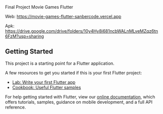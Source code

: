 Final Project Movie Games Flutter

Web: https://movie-games-flutter-sanbercode.vercel.app

Apk: https://drive.google.com/drive/folders/10y4Hy8i681ncbWALnMLveMZqz6tn6FzM?usp=sharing

## Getting Started

This project is a starting point for a Flutter application.

A few resources to get you started if this is your first Flutter project:

-   [Lab: Write your first Flutter app](https://flutter.dev/docs/get-started/codelab)
-   [Cookbook: Useful Flutter samples](https://flutter.dev/docs/cookbook)

For help getting started with Flutter, view our
[online documentation](https://flutter.dev/docs), which offers tutorials,
samples, guidance on mobile development, and a full API reference.
